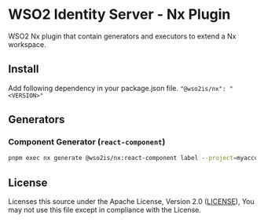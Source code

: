 # WSO2 Identity Server - Nx Plugin

WSO2 Nx plugin that contain generators and executors to extend a Nx workspace.

## Install

Add following dependency in your package.json file.
`"@wso2is/nx": "<VERSION>"`

## Generators

### Component Generator (`react-component`)

```bash
pnpm exec nx generate @wso2is/nx:react-component label --project=myaccount --directory=components
```

## License

Licenses this source under the Apache License, Version 2.0 ([LICENSE](../../LICENSE)), You may not use this file except in compliance with the License.
